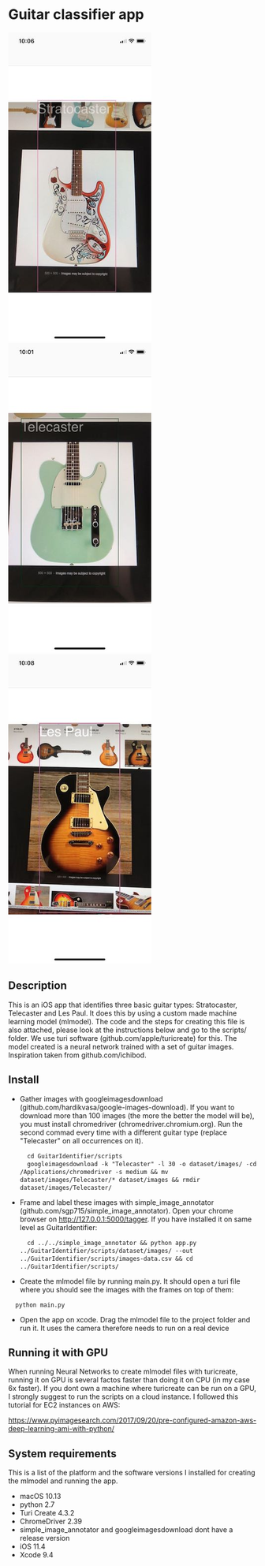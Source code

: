 # Guitar classifier app

<div>
    <img src="strat.jpeg" alt="Stratocaster" width="290" >
    <img src="tele.jpeg" alt="Telecaster" width="290">
    <img src="lp.jpeg" alt="Les Paul" width="290">
</div>

## Description

This is an iOS app that identifies three basic guitar types: Stratocaster, Telecaster and Les Paul. It does this by using a custom made machine learning model (mlmodel). The code and the steps for creating this file is also attached, please look at the instructions below and go to the scripts/ folder. We use turi software (github.com/apple/turicreate) for this. The model created is a neural network trained with a set of guitar images. Inspiration taken from github.com/ichibod.

## Install

* Gather images with googleimagesdownload (github.com/hardikvasa/google-images-download). If you want to download more than 100 images (the more the better the model will be), you must install chromedriver (chromedriver.chromium.org). Run the second commad every time with a different guitar type (replace "Telecaster" on all occurrences on it).

  ```
	cd GuitarIdentifier/scripts
	googleimagesdownload -k "Telecaster" -l 30 -o dataset/images/ -cd /Applications/chromedriver -s medium && mv dataset/images/Telecaster/* dataset/images && rmdir dataset/images/Telecaster/
  ```

* Frame and label these images with simple_image_annotator (github.com/sgp715/simple_image_annotator). Open your chrome browser on http://127.0.0.1:5000/tagger. If you have installed it on same level as GuitarIdentifier:

  ```
	cd ../../simple_image_annotator && python app.py ../GuitarIdentifier/scripts/dataset/images/ --out ../GuitarIdentifier/scripts/images-data.csv && cd ../GuitarIdentifier/scripts/
  ```

*  Create the mlmodel file by running main.py. It should open a turi file where you should see the images with the frames on top of them:

  ```
	python main.py
  ```

* Open the app on xcode. Drag the mlmodel file to the project folder and run it. It uses the camera therefore needs to run on a real device

## Running it with GPU

When running Neural Networks to create mlmodel files with turicreate, running it on GPU is several factos faster than doing it on CPU (in my case 6x faster). If you dont own a machine where turicreate can be run on a GPU, I strongly suggest to run the scripts on a cloud instance. I followed this tutorial for EC2 instances on AWS:

https://www.pyimagesearch.com/2017/09/20/pre-configured-amazon-aws-deep-learning-ami-with-python/

## System requirements

This is a list of the platform and the software versions I installed for creating the mlmodel and running the app.

* macOS 10.13
* python 2.7
* Turi Create 4.3.2
* ChromeDriver 2.39
* simple_image_annotator and googleimagesdownload dont have a release version
* iOS 11.4
* Xcode 9.4